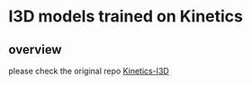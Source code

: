 # I3D models trained on Kinetics

## overview

please check the original repo [Kinetics-I3D](https://github.com/deepmind/kinetics-i3d)




